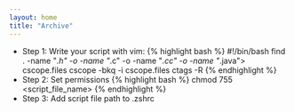 ```yaml
---
layout: home
title: "Archive"
---
```

* Step 1: Write your script with vim:
{% highlight bash %}
#!/bin/bash
find . -name "*.h" -o -name "*.c" -o -name "*.cc"  -o -name "*.java"> cscope.files
cscope -bkq -i cscope.files
ctags -R
{% endhighlight %}
* Step 2: Set permissions
{% highlight bash %}
chmod 755 <script_file_name>
{% endhighlight %}
* Step 3: Add script file path to .zshrc

